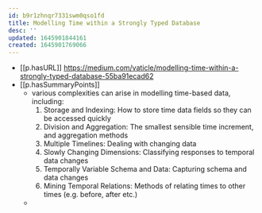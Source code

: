 ```yaml
---
id: b9r1zhnqr7331swm0qso1fd
title: Modelling Time within a Strongly Typed Database
desc: ''
updated: 1645901844161
created: 1645901769066
---
```



- [[p.hasURL]] https://medium.com/vaticle/modelling-time-within-a-strongly-typed-database-55ba91ecad62
- [[p.hasSummaryPoints]]
  - various complexities can arise in modelling time-based data, including:
    1. Storage and Indexing: How to store time data fields so they can be accessed quickly
    2. Division and Aggregation: The smallest sensible time increment, and aggregation methods
    3. Multiple Timelines: Dealing with changing data
    4. Slowly Changing Dimensions: Classifying responses to temporal data changes
    5. Temporally Variable Schema and Data: Capturing schema and data changes
    6. Mining Temporal Relations: Methods of relating times to other times (e.g. before, after etc.)
  - 